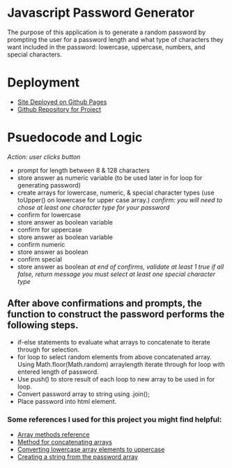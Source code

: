 # Javascript Password Generator

The purpose of this application is to generate a random password by prompting the user for a password length and what type of characters they want included in the password: lowercase, uppercase, numbers, and special characters.

# Deployment

- [Site Deployed on Github Pages](https://langjeff.github.io/HW_03_JS_PasswordGen/)
- [Github Repository for Project](https://github.com/langjeff/HW_03_JS_PasswordGen)

# Psuedocode and Logic

_Action: user clicks button_

- prompt for length between 8 & 128 characters
- store answer as numeric variable (to be used later in for loop for generating password)
- create arrays for lowercase, numeric, & special character types (use toUpper() on lowercase for upper case array.)
  _confirm: you will need to chose at least one character type for your password_
- confirm for lowercase
- store answer as boolean variable
- confirm for uppercase
- store answer as boolean variable
- confirm numeric
- store answer as boolean
- confirm special
- store answer as boolean
  _at end of confirms, validate at least 1 true_
  _if all false, return message you must select at least one special character type_

## After above confirmations and prompts, the function to construct the password performs the following steps.

- if-else statements to evaluate what arrays to concatenate to iterate through for selection.
- for loop to select random elements from above concatenated array. Using Math.floor(Math.random) arraylength iterate through for loop with entered length of password.
- Use push() to store result of each loop to new array to be used in for loop.
- Convert password array to string using .join();
- Place password into html element.

### Some references I used for this project you might find helpful:

- [Array methods reference](https://javascript.info/array-methods)
- [Method for concatenating arrays](https://hackinbits.com/articles/understanding-array-concat-method-in-javascript)
- [Converting lowercase array elements to uppercase](https://stackoverflow.com/questions/45756935/how-to-convert-array-content-to-uppercase)
- [Creating a string from the password array](https://stackoverflow.com/questions/28007949/how-to-convert-array-into-string-without-comma-and-separated-by-space-in-javascr/28007976)
